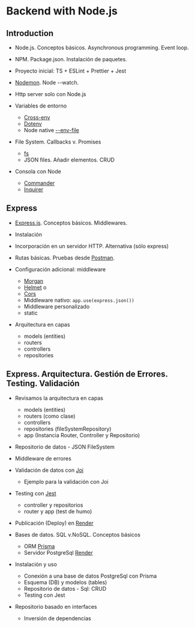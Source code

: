 # Backend with Node.js

## Introduction

- Node.js. Conceptos básicos. Asynchronous programming. Event loop.
- NPM. Package.json. Instalación de paquetes.
- Proyecto inicial: TS + ESLint + Prettier + Jest
- [Nodemon](https://nodemon.io/). Node --watch.
- Http server solo con Node.js
  
- Variables de entorno
  - [Cross-env](https://www.npmjs.com/package/cross-env)
  - [Dotenv](https://www.npmjs.com/package/dotenv)
  - Node native [--env-file](https://nodejs.org/en/learn/command-line/how-to-read-environment-variables-from-nodejs)

- File System. Callbacks v. Promises
  - [fs](https://nodejs.org/api/fs.html)
  - JSON files. Añadir elementos. CRUD
  
- Consola con Node
  - [Commander](https://www.npmjs.com/package/commander)
  - [Inquirer](https://www.npmjs.com/package/inquirer)

## Express

- [Express.js](https://expressjs.com/). Conceptos básicos. Middlewares.
- Instalación
- Incorporación en un servidor HTTP. Alternativa (sólo express)
- Rutas básicas. Pruebas desde [Postman](https://www.postman.com/).

- Configuración adicional: middleware
  - [Morgan](https://www.npmjs.com/package/morgan)
  - [Helmet](https://www.npmjs.com/package/helmet) o
  - [Cors](https://www.npmjs.com/package/cors)
  - Middleware nativo: `app.use(express.json())`
  - Middleware personalizado
  - static
  
- Arquitectura en capas
  - models (entities)
  - routers
  - controllers
  - repositories

## Express. Arquitectura. Gestión de Errores. Testing. Validación

- Revisamos la arquitectura en capas
  - models (entities)
  - routers (como clase)
  - controllers
  - repositories (fileSystemRepository)
  - app (Instancia Router, Controller y Repositorio)

- Repositorio de datos - JSON FileSystem

- Middleware de errores

- Validación de datos con [Joi](https://joi.dev/)
  - Ejemplo para la validación con Joi

- Testing con [Jest](https://jestjs.io/)
  - controller y repositorios
  - router y app (test de humo)

- Publicación (Deploy) en [Render](https://render.com/)

- Bases de datos. SQL v.NoSQL. Conceptos básicos
  - ORM [Prisma](https://www.prisma.io/)
  - Servidor PostgreSql [Render](https://render.com/)
- Instalación y uso
  - Conexión a una base de datos PostgreSql con Prisma
  - Esquema (DB) y modelos (tables)
  - Repositorio de datos - Sql: CRUD
  - Testing con Jest
  
- Repositorio basado en interfaces
  - Inversión de dependencias
